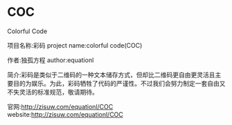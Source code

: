 COC
===

Colorful Code

项目名称:彩码
project name:colorful code(COC)

作者:独孤方程
author:equationl

简介:彩码是类似于二维码的一种文本储存方式，但却比二维码更自由更灵活且主要目的为娱乐。为此，彩码牺牲了代码的严谨性。不过我们会努力制定一套自由又不失灵活的标准规范，敬请期待。

官网:http://zisuw.com/equationl/COC
website:http://zisuw.com/equationl/COC